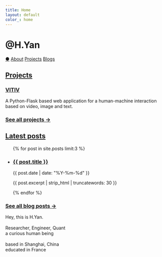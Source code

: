 ```yaml
---
title: Home
layout: default
color_: home
---
```


<r-grid class="main" columns=6 columns-s=4 columns-xs=2>

<r-cell order="-10" span=4 span-s=2>
    <h1>@H.Yan</h1>
</r-cell>

<r-cell order="-9" class="menu" span=2 span-s=2>
    <div class='focus0'>
    <a href="/">&#x25CF;</a>
    <a href="/about/">About</a>
    <a href="/project/">Projects</a>
    <a href="/blog/">Blogs</a>
    </div>
</r-cell>

<r-cell span=2>
<h2 class="margin-b-4"><a href="/project/">Projects</a></h2>

<h3><a href="/vitiv/">VITIV</a></h3>
<p>A Python-Flask based web application for a human-machine interaction based on video, image and text.
</p>

<h3><a href="/project/" class="dimmed">See all projects &rarr;</a></h3>
</r-cell>

<r-cell span=2>
<h2 class="margin-b-4"><a href="/blog/">Latest posts</a></h2>

<ul>
  {% for post in site.posts limit:3 %}
    <li>
      <h3><a href="{{ post.url | relative_url }}">{{ post.title }}</a></h3>
      <p>{{ post.date | date: "%Y-%m-%d" }}</p>
      <p>{{ post.excerpt | strip_html | truncatewords: 30 }}</p>
    </li>
  {% endfor %}
</ul>

<h3><a href="/blog/" class="dimmed">See all blog posts &rarr;</a></h3>
</r-cell>

<r-cell class="intro" order-s="-2" order-xs="-2" span=2 span-s=3 span-xs=row>
    <p>
    Hey, this is H.Yan. <br>
    <br>
    Researcher, Engineer, Quant<br> 
    a curious human being<br>
    <br>
    based in Shanghai, China<br> 
    educated in France<br>
    </p>
    <!-- <div class="quick-links">
    <a href="https:/">
        AaBbCc123<br>
        The Inter typeface family &rarr;
    </a>
    <a href="https://shop./">Buy a nice poster &rarr;</a>
    </div> -->
</r-cell>

</r-grid>